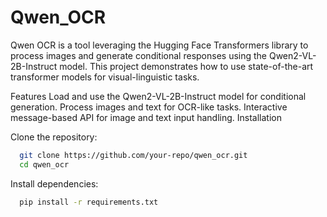 # Qwen_OCR


Qwen OCR is a tool leveraging the Hugging Face Transformers library to process images and generate conditional responses using the Qwen2-VL-2B-Instruct model. This project demonstrates how to use state-of-the-art transformer models for visual-linguistic tasks.

Features
Load and use the Qwen2-VL-2B-Instruct model for conditional generation.
Process images and text for OCR-like tasks.
Interactive message-based API for image and text input handling.
Installation

Clone the repository:

```bash
  git clone https://github.com/your-repo/qwen_ocr.git
  cd qwen_ocr
```

Install dependencies:

```bash
  pip install -r requirements.txt

```

